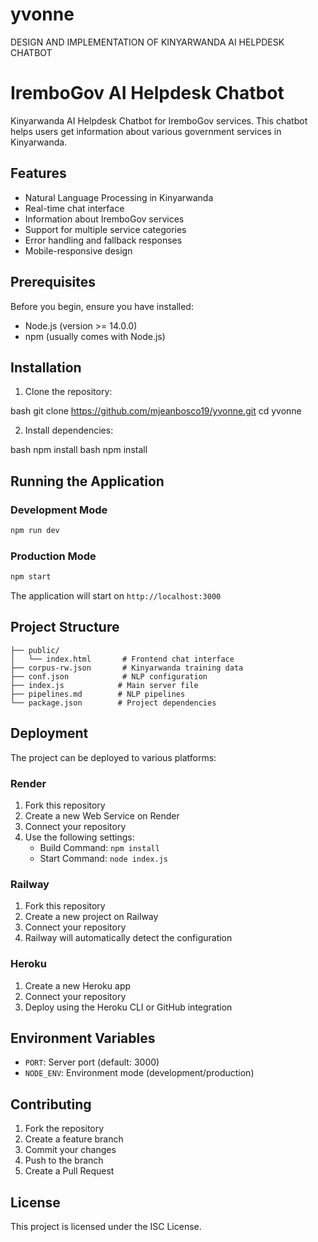 # yvonne

DESIGN AND IMPLEMENTATION OF KINYARWANDA AI HELPDESK CHATBOT

# IremboGov AI Helpdesk Chatbot

Kinyarwanda AI Helpdesk Chatbot for IremboGov services. This chatbot helps users get information about various government services in Kinyarwanda.

## Features

- Natural Language Processing in Kinyarwanda
- Real-time chat interface
- Information about IremboGov services
- Support for multiple service categories
- Error handling and fallback responses
- Mobile-responsive design

## Prerequisites

Before you begin, ensure you have installed:

- Node.js (version >= 14.0.0)
- npm (usually comes with Node.js)

## Installation

1. Clone the repository:

bash
git clone https://github.com/mjeanbosco19/yvonne.git
cd yvonne

2. Install dependencies:

bash
npm install
bash
npm install

## Running the Application

### Development Mode

```bash
npm run dev
```

### Production Mode

```bash
npm start
```

The application will start on `http://localhost:3000`

## Project Structure

```
├── public/
│   └── index.html       # Frontend chat interface
├── corpus-rw.json       # Kinyarwanda training data
├── conf.json            # NLP configuration
├── index.js            # Main server file
├── pipelines.md        # NLP pipelines
└── package.json        # Project dependencies
```

## Deployment

The project can be deployed to various platforms:

### Render

1. Fork this repository
2. Create a new Web Service on Render
3. Connect your repository
4. Use the following settings:
   - Build Command: `npm install`
   - Start Command: `node index.js`

### Railway

1. Fork this repository
2. Create a new project on Railway
3. Connect your repository
4. Railway will automatically detect the configuration

### Heroku

1. Create a new Heroku app
2. Connect your repository
3. Deploy using the Heroku CLI or GitHub integration

## Environment Variables

- `PORT`: Server port (default: 3000)
- `NODE_ENV`: Environment mode (development/production)

## Contributing

1. Fork the repository
2. Create a feature branch
3. Commit your changes
4. Push to the branch
5. Create a Pull Request

## License

This project is licensed under the ISC License.

